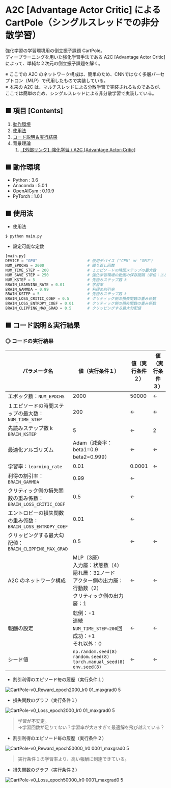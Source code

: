 # A2C [Advantage Actor Critic] による CartPole（シングルスレッドでの非分散学習）
強化学習の学習環境用の倒立振子課題 CartPole。<br>
ディープラーニングを用いた強化学習手法である A2C [Advantage Actor Critic] によって、単純な２次元の倒立振子課題を解く。<br>

※ ここでの A2C のネットワーク構成は、簡単のため、CNNではなく多層パーセプトロン（MLP）で代用したもので実装している。<br>
※ 本来の A2C は、マルチスレッドによる分散学習で実装されるものであるが、ここでは簡単のため、シングルスレッドによる非分散学習で実装している。<br>

## ■ 項目 [Contents]
1. [動作環境](#動作環境)
1. [使用法](#使用法)
1. [コード説明＆実行結果](#コード説明＆実行結果)
1. 背景理論
    1. [【外部リンク】強化学習 / A2C [Advantage Actor-Critic]](https://github.com/Yagami360/My_NoteBook/blob/master/%E6%83%85%E5%A0%B1%E5%B7%A5%E5%AD%A6/%E6%83%85%E5%A0%B1%E5%B7%A5%E5%AD%A6_%E6%A9%9F%E6%A2%B0%E5%AD%A6%E7%BF%92_%E5%BC%B7%E5%8C%96%E5%AD%A6%E7%BF%92.md#A2C)


## ■ 動作環境

- Python : 3.6
- Anaconda : 5.0.1
- OpenAIGym : 0.10.9
- PyTorch : 1.0.1

## ■ 使用法

- 使用法
```
$ python main.py
```

- 設定可能な定数
```python
[main.py]
DEVICE = "GPU"                      # 使用デバイス ("CPU" or "GPU")
NUM_EPOCHS = 2000                   # 繰り返し回数
NUM_TIME_STEP = 200                 # １エピソードの時間ステップの最大数
NUM_SAVE_STEP = 250                 # 強化学習環境の動画の保存間隔（単位：エピソード数）
NUM_KSTEP = 5                       # 先読みステップ数 k
BRAIN_LEARNING_RATE = 0.01          # 学習率
BRAIN_GAMMDA = 0.99                 # 利得の割引率
BRAIN_KSTEP = 5                     # 先読みステップ数 k
BRAIN_LOSS_CRITIC_COEF = 0.5        # クリティック側の損失関数の重み係数
BRAIN_LOSS_ENTROPY_COEF = 0.01      # クリティック側の損失関数の重み係数
BRAIN_CLIPPING_MAX_GRAD = 0.5       # クリッピングする最大勾配値
```

<a id="コード説明＆実行結果"></a>

## ■ コード説明＆実行結果

### ◎ コードの実行結果

|パラメータ名|値（実行条件１）|値（実行条件２）|値（実行条件３）|
|---|---|---|---|
|エポック数：`NUM_EPOCHS`|2000|50000|←|
|１エピソードの時間ステップの最大数：`NUM_TIME_STEP`|200|←|←|
|先読みステップ数 k `BRAIN_KSTEP`|5|←|2|
|最適化アルゴリズム|Adam（減衰率：beta1=0.9 beta2=0.999）|←|←|
|学習率：`learning_rate`|0.01|0.0001|←|
|利得の割引率：`BRAIN_GAMMDA`|0.99|←|
|クリティック側の損失関数の重み係数：`BRAIN_LOSS_CRITIC_COEF`|0.5|←|
|エントロピーの損失関数の重み係数：`BRAIN_LOSS_ENTROPY_COEF`|0.01|←|
|クリッピングする最大勾配値：`BRAIN_CLIPPING_MAX_GRAD`|0.5|←|←|
|A2C のネットワーク構成|MLP（3層）<br>入力層：状態数（4）<br>隠れ層：32ノード<br>アクター側の出力層：行動数（2）<br>クリティック側の出力層：1|←|←|
|報酬の設定|転倒：-1<br>連続 `NUM_TIME_STEP=200`回成功：+1<br>それ以外：0|←|←|
|シード値|`np.random.seed(8)`<br>`random.seed(8)`<br>`torch.manual_seed(8)`<br>`env.seed(8)`|←|←|

- 割引利得のエピソード毎の履歴（実行条件１）<br>
<!--
![CartPole-v0_Reward_epoch2000_lr0 01](https://user-images.githubusercontent.com/25688193/54404650-96b86e80-4717-11e9-877e-36ccfd40bf17.png)<br>
-->
![CartPole-v0_Reward_epoch2000_lr0 01_maxgrad0 5](https://user-images.githubusercontent.com/25688193/55305716-8c72d000-548c-11e9-9a35-d422cda66512.png)<br>

- 損失関数のグラフ（実行条件１）<br>
<!--
![CartPole-v0_Loss_epoch2000_lr0 01](https://user-images.githubusercontent.com/25688193/54404651-96b86e80-4717-11e9-89cd-e640686caf0b.png)<br>
-->
![CartPole-v0_Loss_epoch2000_lr0 01_maxgrad0 5](https://user-images.githubusercontent.com/25688193/55305717-8d0b6680-548c-11e9-842b-c030de65ae43.png)<br>

> 学習が不安定。<br>
> →学習回数が足りてない？学習率が大きすぎて最適解を飛び越えている？<br>

<!--
- 割引利得のエピソード毎の履歴（実行条件x）<br>
![CartPole-v0_Reward_epoch50000_lr0 001_maxgrad0 5](https://user-images.githubusercontent.com/25688193/54407990-89a17c80-4723-11e9-8dd4-ce939958bf2a.png)<br>

- 損失関数のグラフ（実行条件x）<br>
![CartPole-v0_Loss_epoch50000_lr0 001_maxgrad0 5](https://user-images.githubusercontent.com/25688193/54408040-a1790080-4723-11e9-99c4-b4606773f7bb.png)<br>

> 途中からうまく学習できていない。
-->

- 割引利得のエピソード毎の履歴（実行条件２）<br>
<!--
![CartPole-v0_Reward_epoch50000_lr0 0001_maxgrad0 5](https://user-images.githubusercontent.com/25688193/54408248-7cd15880-4724-11e9-872b-19a0652cd538.png)<br>
-->
![CartPole-v0_Reward_epoch50000_lr0 0001_maxgrad0 5](https://user-images.githubusercontent.com/25688193/55309707-8cc59800-5499-11e9-9765-88d3ace7cbbf.png)<br>

> 実行条件１の学習率より、高い報酬に到達できている。<br>

- 損失関数のグラフ（実行条件２）<br>
<!--
![CartPole-v0_Loss_epoch50000_lr0 0001_maxgrad0 5](https://user-images.githubusercontent.com/25688193/54408251-7fcc4900-4724-11e9-8aa1-ae3b70e65ced.png)<br>
-->
![CartPole-v0_Loss_epoch50000_lr0 0001_maxgrad0 5](https://user-images.githubusercontent.com/25688193/55309711-8e8f5b80-5499-11e9-8650-981d478af981.png)<br>

<!--
- 割引利得のエピソード毎の履歴（実行条件３）<br>
![CartPole-v0_Reward_epoch50000_lr1e-05_maxgrad0 5](https://user-images.githubusercontent.com/25688193/54409274-48ac6680-4729-11e9-9534-44c2b1401d57.png)

- 損失関数のグラフ（実行条件３）<br>
![CartPole-v0_Loss_epoch50000_lr1e-05_maxgrad0 5](https://user-images.githubusercontent.com/25688193/54409276-4c3fed80-4729-11e9-95c6-30529b743799.png)
-->

<!--
- 割引利得のエピソード毎の履歴（実行条件３）<br>
![CartPole-v0_Reward_epoch50000_lr0 0001_maxgrad0 5](https://user-images.githubusercontent.com/25688193/54409481-48609b00-472a-11e9-878c-22e3cc744392.png)

- 損失関数のグラフ（実行条件３）<br>
![CartPole-v0_Loss_epoch50000_lr0 0001_maxgrad0 5](https://user-images.githubusercontent.com/25688193/54409487-4eef1280-472a-11e9-8f9e-f600ac54a2a2.png)
-->